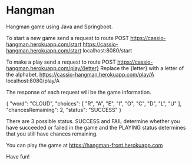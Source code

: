 # Hangman
Hangman game using Java and Springboot.

To start a new game send a request to route POST https://cassio-hangman.herokuapp.com/start
    https://cassio-hangman.herokuapp.com/start
    localhost:8080/start
	
To make a play send a request to route POST https://cassio-hangman.herokuapp.com/play/{letter}
Replace the {letter} with a letter of the alphabet.
    https://cassio-hangman.herokuapp.com/play/A
    localhost:8080/play/A

The response of each request will be the game information.

{
    "word": "CLOUD",
    "choices": [
        "R",
        "A",
        "E",
        "I",
        "O",
        "C",
        "D",
        "L",
        "U"
    ],
    "chancesRemaining": 2,
    "status": "SUCCESS"
}

There are 3 possible status.
SUCCESS and FAIL determine whether you have succeeded or failed in the game and the PLAYING status determines that you still have chances remaining.

You can play the game at https://hangman-front.herokuapp.com

Have fun!
